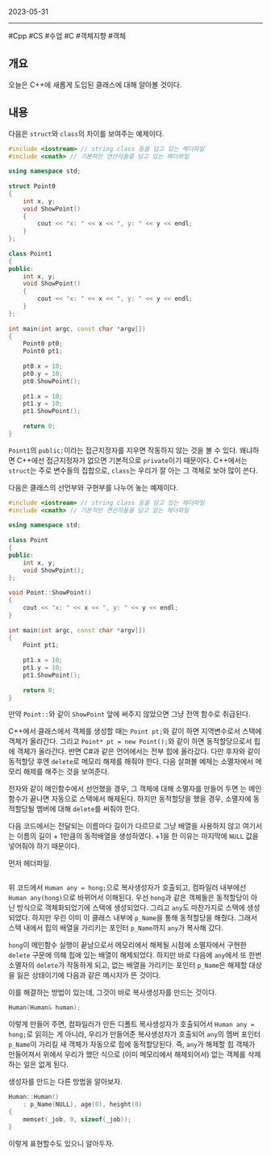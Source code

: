 

2023-05-31

----
#Cpp #CS #수업 #C #객체지향 #객체

## 개요
오늘은 C++에 새롭게 도입된 클래스에 대해 알아볼 것이다.

## 내용
다음은 `struct`와 `class`의 차이를 보여주는 예제이다.
```cpp
#include <iostream> // string class 등을 담고 있는 헤더파일  
#include <cmath> // 기본적인 연산자들을 담고 있는 헤더파일  
  
using namespace std;  
  
struct Point0  
{  
	int x, y;  
	void ShowPoint()  
	{  
		cout << "x: " << x << ", y: " << y << endl;  
	}  
};  
  
class Point1  
{  
public:  
	int x, y;  
	void ShowPoint()  
	{  
		cout << "x: " << x << ", y: " << y << endl;  
	}  
};  
  
int main(int argc, const char *argv[])  
{  
	Point0 pt0;  
	Point0 pt1;  
	  
	pt0.x = 10;  
	pt0.y = 10;  
	pt0.ShowPoint();  
	  
	pt1.x = 10;  
	pt1.y = 10;  
	pt1.ShowPoint();  
	  
	return 0;  
}
```

`Point1`의 `public:`이라는 접근지정자를 지우면 작동하지 않는 것을 볼 수 있다.
왜냐하면 C++에선 접근지정자가 없으면 기본적으로 `private`이기 때문이다.
C++에서는 `struct`는 주로 변수들의 집합으로, `class`는 우리가 잘 아는 그 객체로 보아 많이 쓴다.

다음은 클래스의 선언부와 구현부를 나누어 놓는 예제이다.
```cpp
#include <iostream> // string class 등을 담고 있는 헤더파일  
#include <cmath> // 기본적인 연산자들을 담고 있는 헤더파일  
  
using namespace std;  
  
class Point  
{  
public:  
	int x, y;  
	void ShowPoint();  
};  
  
void Point::ShowPoint()  
{  
	cout << "x: " << x << ", y: " << y << endl;  
}  
  
int main(int argc, const char *argv[])  
{  
	Point pt1;  
	  
	pt1.x = 10;  
	pt1.y = 10;  
	pt1.ShowPoint();  
	  
	return 0;  
}
```

만약 `Point::`와 같이 `ShowPoint` 앞에 써주지 않았으면 그냥 전역 함수로 취급된다.

C++에서 클래스에서 객체를 생성할 때는 `Point pt;`와 같이 하면 지역변수로서 스택에 객체가 올라간다.
그리고 `Point* pt = new Point();`와 같이 하면 동적할당으로서 힙에 객체가 올라간다.
반면 C#과 같은 언어에서는 전부 힙에 올라갔다.
다만 후자와 같이 동적할당 후엔 `delete`로 메모리 해제를 해줘야 한다.
다음 살펴볼 예제는 소멸자에서 메모리 해제를 해주는 것을 보여준다.

전자와 같이 메인함수에서 선언했을 경우, 그 객체에 대해 소멸자를 만들어 두면 는 메인함수가 끝나면 자동으로 스택에서 해제된다.
하지만 동적할당을 했을 경우, 소멸자에 동적할당될 멤버에 대해 `delete`를 써줘야 한다. 

다음 코드에서는 전달되는 이름마다 길이가 다르므로 그냥 배열을 사용하지 않고 여기서는 이름의 길이 + 1만큼의 동적배열을 생성하였다.
+1을 한 이유는 마지막에 `NULL` 값을 넣어줘야 하기 때문이다.

먼저 헤더파일.
```cpp

```

위 코드에서 `Human any = hong;`으로 복사생성자가 호출되고, 컴파일러 내부에선 `Human any(hong)`으로 바뀌어서 이해된다.
우선 `hong`과 같은 객체들은 동적할당이 아닌 방식으로 객체화되었기에 스택에 생성되었다.
그리고 `any`도 마찬가지로 스택에 생성되었다.
하지만 우린 이미 이 클래스 내부에 `p_Name`을 통해 동적할당을 해줬다.
그래서 스택 내에서 힙의 배열을 가리키는 포인터 `p_Name`까지 `any`가 복사해 갔다.

`hong`이 메인함수 실행이 끝남으로서 메모리에서 해제될 시점에 소멸자에서 구현한 `delete` 구문에 의해 힙에 있는 배열이 해제되었다.
하지만 바로 다음에 `any`에서 또 한번 소멸자의 `delete`가 작동하게 되고, 없는 배열을 가리키는 포인터 `p_Name`은 해제할 대상을 잃은 상태이기에 다음과 같은 메시지가 뜬 것이다.

이를 해결하는 방법이 있는데, 그것이 바로 복사생성자를 만드는 것이다.
```cpp
Human(Human& human);
```

이렇게 만들어 주면, 컴파일러가 만든 디폴트 복사생성자가 호출되어서 `Human any = hong;`로 읽히는 게 아니라, 우리가 만들어준 복사생성자가 호출되어 `any`의 멤버 포인터 `p_Name`이 가리킬 새 객체가 자동으로 힙에 동적할당된다.
즉, `any`가 해제할 힙 객체가 만들어져서 위에서 우리가 했던 식으로 (이미 메모리에서 해제되어서) 없는 객체를 삭제하는 일은 없게 된다.

생성자를 만드는 다른 방법을 알아보자.
```cpp
Human::Human()
	: p_Name(NULL), age(0), height(0)
{
	memset(_job, 0, sizeof(_job));
}
```

이렇게 표현할수도 있으니 알아두자.

